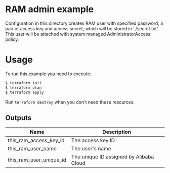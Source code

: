 # RAM admin example

Configuration in this directory creates RAM user with specified password, a pair of access key and access secret, which will be stored in './secret.txt'. This user will be attached with system managed AdministratorAccess policy.


# Usage

To run this example you need to execute:

```bash
$ terraform init
$ terraform plan
$ terraform apply
```

Run `terraform destroy` when you don't need these resources.

<!-- BEGINNING OF PRE-COMMIT-TERRAFORM DOCS HOOK -->

## Outputs
| Name | Description |
|------|-------------|
| this_ram_access_key_id | The access key ID |
| this_ram_user_name | The user's name |
| this_ram_user_unique_id | The unique ID assigned by Alibaba Cloud |

<!-- END OF PRE-COMMIT-TERRAFORM DOCS HOOK -->
